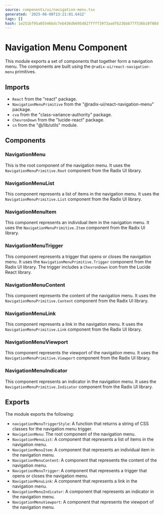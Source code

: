 ```yaml
---
source: components/ui/navigation-menu.tsx
generated: '2025-06-08T13:21:01.641Z'
tags: []
hash: 1e251bf95a05546bdc7eb436db695d827ffff3973aadfb23bbb77f536b10f88d
---
```

# Navigation Menu Component

This module exports a set of components that together form a navigation menu. The components are built using the `@radix-ui/react-navigation-menu` primitives.

## Imports

- `React` from the "react" package.
- `NavigationMenuPrimitive` from the "@radix-ui/react-navigation-menu" package.
- `cva` from the "class-variance-authority" package.
- `ChevronDown` from the "lucide-react" package.
- `cn` from the "@/lib/utils" module.

## Components

### NavigationMenu

This is the root component of the navigation menu. It uses the `NavigationMenuPrimitive.Root` component from the Radix UI library.

### NavigationMenuList

This component represents a list of items in the navigation menu. It uses the `NavigationMenuPrimitive.List` component from the Radix UI library.

### NavigationMenuItem

This component represents an individual item in the navigation menu. It uses the `NavigationMenuPrimitive.Item` component from the Radix UI library.

### NavigationMenuTrigger

This component represents a trigger that opens or closes the navigation menu. It uses the `NavigationMenuPrimitive.Trigger` component from the Radix UI library. The trigger includes a `ChevronDown` icon from the Lucide React library.

### NavigationMenuContent

This component represents the content of the navigation menu. It uses the `NavigationMenuPrimitive.Content` component from the Radix UI library.

### NavigationMenuLink

This component represents a link in the navigation menu. It uses the `NavigationMenuPrimitive.Link` component from the Radix UI library.

### NavigationMenuViewport

This component represents the viewport of the navigation menu. It uses the `NavigationMenuPrimitive.Viewport` component from the Radix UI library.

### NavigationMenuIndicator

This component represents an indicator in the navigation menu. It uses the `NavigationMenuPrimitive.Indicator` component from the Radix UI library.

## Exports

The module exports the following:

- `navigationMenuTriggerStyle`: A function that returns a string of CSS classes for the navigation menu trigger.
- `NavigationMenu`: The root component of the navigation menu.
- `NavigationMenuList`: A component that represents a list of items in the navigation menu.
- `NavigationMenuItem`: A component that represents an individual item in the navigation menu.
- `NavigationMenuContent`: A component that represents the content of the navigation menu.
- `NavigationMenuTrigger`: A component that represents a trigger that opens or closes the navigation menu.
- `NavigationMenuLink`: A component that represents a link in the navigation menu.
- `NavigationMenuIndicator`: A component that represents an indicator in the navigation menu.
- `NavigationMenuViewport`: A component that represents the viewport of the navigation menu.
